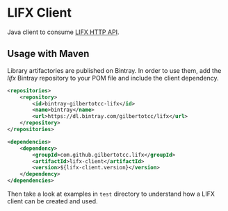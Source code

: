 # LIFX Client

Java client to consume [LIFX HTTP API](https://api.developer.lifx.com/).



## Usage with Maven

Library artifactories are published on Bintray. In order to use them, add the
_lifx_ Bintray repository to your POM file and include the client dependency.

```xml
<repositories>
    <repository>
        <id>bintray-gilbertotcc-lifx</id>
        <name>bintray</name>
        <url>https://dl.bintray.com/gilbertotcc/lifx</url>
    </repository>
</repositories>
```

```xml
<dependencies>
    <dependency>
        <groupId>com.github.gilbertotcc.lifx</groupId>
        <artifactId>lifx-client</artifactId>
        <version>${lifx-client.version}</version>
    </dependency>
</dependencies>
```

Then take a look at examples in `test` directory to understand how a LIFX client
can be created and used.
